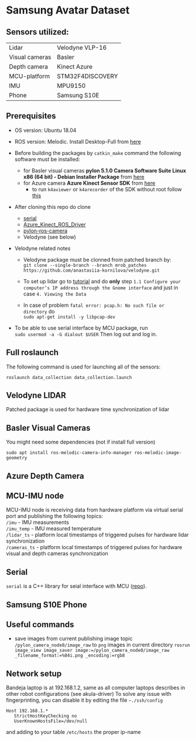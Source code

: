 # Samsung Avatar Dataset

## Sensors utilized:
<table>
    <tr> <td>Lidar</td> <td>Velodyne VLP-16</td> </tr>
    <tr> <td>Visual cameras</td> <td>Basler</td> </tr>
    <tr> <td>Depth camera</td> <td>Kinect Azure</td> </tr>
    <tr> <td>MCU-platform</td> <td>STM32F4DISCOVERY</td> </tr>
    <tr> <td>IMU</td> <td>MPU9150</td> </tr>
    <tr> <td>Phone</td> <td>Samsung S10E</td> </tr>
</table>

## Prerequisites
- OS version: Ubuntu 18.04  
- ROS version: Melodic. Install Desktop-Full from [here](http://wiki.ros.org/melodic/Installation/Ubuntu)

- Before building the packages by `catkin_make` command the following software must be installed:
    - for Basler visual cameras __pylon 5.1.0 Camera Software Suite Linux x86 (64 bit) - Debian Installer Package__ from [here](https://www.baslerweb.com/en/sales-support/downloads/software-downloads/pylon-5-1-0-linux-x86-64-bit-debian/)  
    - for Azure camera __Azure Kinect Sensor SDK__ from [here](https://docs.microsoft.com/en-us/azure/kinect-dk/sensor-sdk-download#linux-installation-instructions)  
      - to run `k4aviewer` or `k4arecorder` of the SDK without root follow [this](https://github.com/microsoft/Azure-Kinect-Sensor-SDK/blob/develop/docs/usage.md#linux-device-setup)
- After cloning this repo do clone 
    - [serial](https://github.com/wjwwood/serial)
    - [Azure_Kinect_ROS_Driver](https://github.com/microsoft/Azure_Kinect_ROS_Driver.git)
    - [pylon-ros-camera](https://github.com/basler/pylon-ros-camera.git)
    - Velodyne (see below)
- Velodyne related notes
    - Velodyne package must be clonned from patched branch by:  
`git clone --single-branch --branch mrob_patches https://github.com/anastasiia-kornilova/velodyne.git`  

    - To set up lidar go to [tutorial](http://wiki.ros.org/velodyne/Tutorials/Getting%20Started%20with%20the%20Velodyne%20VLP16) and do __only__ step `1.1 Configure your computer’s IP address through the Gnome interface` and just in case `4. Viewing the Data`

    - In case of problem `fatal error: pcap.h: No such file or directory` do  
`sudo apt-get install -y libpcap-dev`  
- To be able to use serial interface by MCU package, run  
`sudo usermod -a -G dialout $USER`
Then log out and log in.  

    
## Full roslaunch
The following command is used for launching all of the sensors:  

`roslaunch data_collection data_collection.launch`

## Velodyne LIDAR
Patched package is used for hardware time synchronization of lidar

## Basler Visual Cameras
You might need some dependencies (not if install full version)
```
sudo apt install ros-melodic-camera-info-manager ros-melodic-image-geometry
```

## Azure Depth Camera


## MCU-IMU node
MCU-IMU node is receiving data from hardware platform via virtual serial port and publishing the following topics:  
`/imu` - IMU measurements  
`/imu_temp` - IMU measured temperature  
`/lidar_ts` - platform local timestamps of triggered pulses for hardware lidar synchronization  
`/cameras_ts` - platform local timestamps of triggered pulses for hardware visual and depth cameras synchronization  

## Serial
`serial` is a C++ library for seial interface with MCU ([repo](https://github.com/wjwwood/serial.git)).

## Samsung S10E Phone


## Useful commands
- save images from current publishing image topic `/pylon_camera_node0/image_raw` to `png` images in current directory
`rosrun image_view image_saver image:=/pylon_camera_node0/image_raw _filename_format:=%04i.png _encoding:=rgb8`  

## Network setup
Bandeja laptop is at 192.168.1.2, same as all computer laptops describes in other robot configurations (see akula-driver)
To solve any issue with fingerprinting, you can disable it by editing the file `~./ssh/config`
```
Host 192.168.1.*
   StrictHostKeyChecking no
   UserKnownHostsFile=/dev/null
```
and adding to your table `/etc/hosts` the proper ip-name
